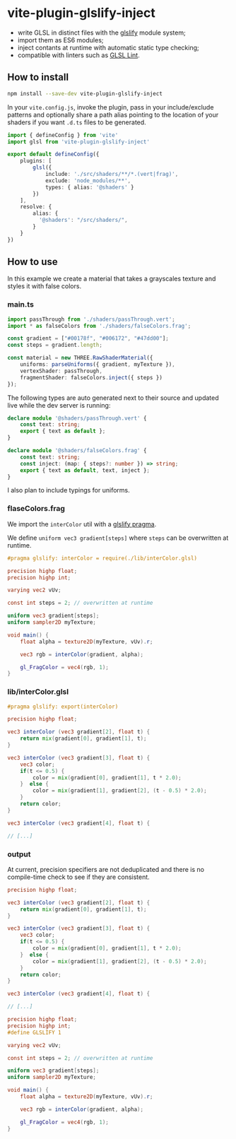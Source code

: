 # vite-plugin-glslify-inject

- write GLSL in distinct files with the [glslify](https://github.com/glslify/glslify) module system;
- import them as ES6 modules;
- inject contants at runtime with automatic static type checking;
- compatible with linters such as [GLSL Lint](https://github.com/hsimpson/vscode-glsllint#shader-code-in-string-literals).

## How to install

```bash
npm install --save-dev vite-plugin-glslify-inject
```

In your `vite.config.js`, invoke the plugin, pass in your include/exclude patterns and optionally share a path alias pointing to the location of your shaders if you want `.d.ts` files to be generated.

```typescript
import { defineConfig } from 'vite'
import glsl from 'vite-plugin-glslify-inject'

export default defineConfig({
    plugins: [
        glsl({
            include: './src/shaders/**/*.(vert|frag)',
            exclude: 'node_modules/**',
            types: { alias: '@shaders' }
        })
    ],
    resolve: {
        alias: {
          '@shaders': "/src/shaders/",
        }
    }
})
```


## How to use
In this example we create a material that takes a grayscales texture and styles it with false colors.

### main.ts
```typescript
import passThrough from './shaders/passThrough.vert';
import * as falseColors from './shaders/falseColors.frag';

const gradient = ["#00178f", "#006172", "#47dd00"];
const steps = gradient.length;

const material = new THREE.RawShaderMaterial({
    uniforms: parseUniforms({ gradient, myTexture }),
    vertexShader: passThrough,
    fragmentShader: falseColors.inject({ steps })
});
```

The following types are auto generated next to their source and updated live while the dev server is running:

```typescript
declare module '@shaders/passThrough.vert' {
    const text: string;
    export { text as default };
}
```
```typescript
declare module '@shaders/falseColors.frag' {
    const text: string;
    const inject: (map: { steps?: number }) => string;
    export { text as default, text, inject };
}
```
I also plan to include typings for uniforms.

### flaseColors.frag

We import the `interColor` util with a [glslify pragma](https://github.com/glslify/glslify?tab=readme-ov-file#importing-a-glsl-module).

We define `uniform vec3 gradient[steps]` where `steps` can be overwritten at runtime.

```glsl
#pragma glslify: interColor = require(./lib/interColor.glsl)

precision highp float;
precision highp int;

varying vec2 vUv;

const int steps = 2; // overwritten at runtime

uniform vec3 gradient[steps];
uniform sampler2D myTexture;

void main() {
    float alpha = texture2D(myTexture, vUv).r;

    vec3 rgb = interColor(gradient, alpha);

    gl_FragColor = vec4(rgb, 1);
}
```

### lib/interColor.glsl
```glsl
#pragma glslify: export(interColor)

precision highp float;

vec3 interColor (vec3 gradient[2], float t) {
    return mix(gradient[0], gradient[1], t);
}

vec3 interColor (vec3 gradient[3], float t) {
    vec3 color;
    if(t <= 0.5) {
        color = mix(gradient[0], gradient[1], t * 2.0);
    }  else {
        color = mix(gradient[1], gradient[2], (t - 0.5) * 2.0);
    }
    return color;
}

vec3 interColor (vec3 gradient[4], float t) {

// [...]
```

### output
At current, precision specifiers are not deduplicated and there is no compile-time check to see if they are consistent.

```glsl
precision highp float;

vec3 interColor (vec3 gradient[2], float t) {
    return mix(gradient[0], gradient[1], t);
}

vec3 interColor (vec3 gradient[3], float t) {
    vec3 color;
    if(t <= 0.5) {
        color = mix(gradient[0], gradient[1], t * 2.0);
    }  else {
        color = mix(gradient[1], gradient[2], (t - 0.5) * 2.0);
    }
    return color;
}

vec3 interColor (vec3 gradient[4], float t) {

// [...]

precision highp float;
precision highp int;
#define GLSLIFY 1

varying vec2 vUv;

const int steps = 2; // overwritten at runtime

uniform vec3 gradient[steps];
uniform sampler2D myTexture;

void main() {
    float alpha = texture2D(myTexture, vUv).r;

    vec3 rgb = interColor(gradient, alpha);

    gl_FragColor = vec4(rgb, 1);
}
```